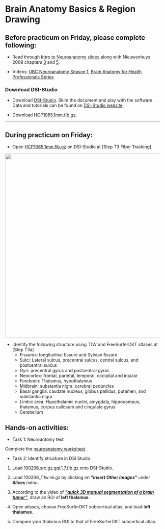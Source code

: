# Brain Anatomy Basics & Region Drawing

## Before practicum on Friday, please complete following:

- Read through [Intro to Neuroanatomy slides](https://drive.google.com/file/d/1HPWgLRGzq_l_V7UDE8PC2hVZSaLnawOr/view?usp=sharing) along with Nieuwenhuys 2008 chapters [3](https://drive.google.com/file/d/1r-MC1X7mnUOC2H4Or91BR6y2AQlZs-Dt/view?usp=sharing) and [5](https://drive.google.com/file/d/1-36-KH6Ejxe8s4m9isibjJ2HAGSkEeK2/view?usp=sharing).

- Videos: [UBC Neuroanatomy Season 1](https://www.youtube.com/watch?v=xB7rXw_3gVY&t=104s), [Brain Anatomy for Health Professionals Series](https://www.youtube.com/watch?v=_aCCsRCw78g&list=PLp9HSlEm97VXyQ32Uwjfz3dpmQ8nl63zJ&index=1&t=539s)


### Download DSI-Studio

- Download [DSI-Studio](http://dsi-studio.labsolver.org/). Skim the document and play with the software. Data and tutorials can be found on [DSI-Studio website](http://dsi-studio.labsolver.org/).

- Download [HCP1065.1mm.fib.gz](https://zenodo.org/record/6324701/files/HCP1065.2mm.fib.gz?download=1). 

---

## During practicum on Friday:

- Open [HCP1065.1mm.fib.gz](https://zenodo.org/record/6324701/files/HCP1065.2mm.fib.gz?download=1) on DSI-Studio at [Step T3 Fiber Tracking] 

<img src="https://user-images.githubusercontent.com/275569/149856392-53f31245-4c58-47f0-8347-57960a2a6b04.png" width="600">

- Identify the following structure using T1W and FreeSurferDKT atlases at [Step T3a]
    - Fissures: longitudinal fissure and Sylvian fissure
    - Sulci: Lateral sulcus, precentral sulcus, central sulcus, and postcentral sulcus
    - Gyri: precentral gyrus and postcentral gyrus
    - Neocortex: frontal, parietal, temporal, occipital and insular
    - Forebrain: Thalamus, hypothalamus
    - Midbrain: substantia nigra, cerebral peduncles
    - Basal ganglia: caudate nucleus, globus pallidus, putamen, and substantia nigra
    - Limbic area: Hypothalamic nuclei, amygdala, hippocampus, thalamus, corpus callosum and cingulate gyrus
    - Cerebellum  

## Hands-on activities:

- Task 1: Neuroantomy test

Complete the [neuroanatomy worksheet](/Materials/HM1.pdf) . 

- Task 2: Identify structure in DSI Studio

1. Load [100206.src.gz.gqi.1.7.fib.gz](https://zenodo.org/record/6307812/files/100206.src.gz.gqi.1.7.fib.gz) onto DSI-Studio.

2. Load 100206_T1w.nii.gz by clicking on ***"Insert Other Images"*** under ***Slices*** menu.

3. According to the video of ***["quick 3D manual segmentation of a brain tumor"](https://www.youtube.com/watch?v=ZkWBU_qnaKg&t=1s)***, draw an ROI of **left thalamus**.

4. Open atlases, choose FreeSurferDKT subcortical atlas, and load **left thalamus**.

5. Compare your thalamus ROI to that of FreeSurferDKT subcortical atlas.

